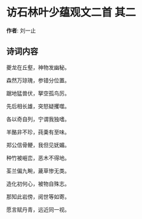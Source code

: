 # 访石林叶少蕴观文二首  其二

**作者**: 刘一止

## 诗词内容

夔龙在丘壑，神物发幽秘。

森然万琼瑰，参错分位置。

踞地猛兽伏，拏空孤鸟厉。

先后相长雄，突怒疑攫噬。

各以奇自列，宁谓我独嗜。

羊酪非不珍，莼羮有至味。

郑公信骨鲠，我但见妩媚。

种竹被崕峦，恶木不得地。

荃兰偏九畹，薉草惨无类。

造化初何心，被物自殊志。

那知此岩傍，阅世等如寄。

愿言赋丹青，远近同一视。

